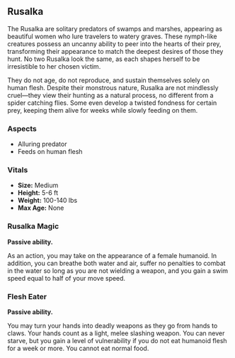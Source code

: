 ## Rusalka

The Rusalka are solitary predators of swamps and marshes, appearing as beautiful women who lure travelers to watery graves. These nymph-like creatures possess an uncanny ability to peer into the hearts of their prey, transforming their appearance to match the deepest desires of those they hunt. No two Rusalka look the same, as each shapes herself to be irresistible to her chosen victim.

They do not age, do not reproduce, and sustain themselves solely on human flesh. Despite their monstrous nature, Rusalka are not mindlessly cruel—they view their hunting as a natural process, no different from a spider catching flies. Some even develop a twisted fondness for certain prey, keeping them alive for weeks while slowly feeding on them.

### Aspects

- Alluring predator
- Feeds on human flesh

### Vitals

- **Size:** Medium
- **Height:** 5-6 ft
- **Weight:** 100-140 lbs
- **Max Age:** None

### Rusalka Magic

**Passive ability.**

As an action, you may take on the appearance of a female humanoid. In addition, you can breathe both water and air, suffer no penalties to combat in the water so long as you are not wielding a weapon, and you gain a swim speed equal to half of your move speed.

### Flesh Eater

**Passive ability.**

You may turn your hands into deadly weapons as they go from hands to claws. Your hands count as a light, melee slashing weapon. You can never starve, but you gain a level of vulnerability if you do not eat humanoid flesh for a week or more. You cannot eat normal food.